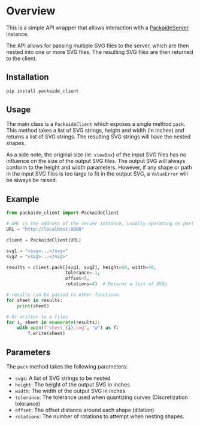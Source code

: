 # Overview

This is a simple API wrapper that allows interaction with a [PackaideServer](https://github.com/PoorRica/packaide_server) instance.

The API allows for passing multiple SVG files to the server, which are then nested into one or more SVG files. The
resulting SVG files are then returned to the client.


## Installation

```bash
pip install packaide_client
```


## Usage

The main class is a `PackaideClient` which exposes a single method `pack`. This method takes a list of SVG strings,
height and width (in inches) and returns a list of SVG strings. The resulting SVG strings will have the nested shapes.

As a side note, the original size (ie: `viewBox`) of the input SVG files has no influence on the size of the output SVG
files. The output SVG will always conform to the height and width parameters. However, if any shape or path in the input
SVG files is too large to fit in the output SVG, a `ValueError` will be always be raised.

## Example

```python
from packaide_client import PackaideClient

# URL is the address of the server instance, usually operating on port 8000
URL = "http://localhost:8000"

client = PackaideClient(URL)

svg1 = "<svg>...</svg>"
svg2 = "<svg>...</svg>"

results = client.pack([svg1, svg2], height=60, width=40,
                      tolerance=.1,
                      offset=5,
                      rotations=4)  # Returns a list of SVGs

# results can be passed to other functions
for sheet in results:
    print(sheet)

# Or written to a files
for i, sheet in enumerate(results):
    with open(f"sheet_{i}.svg", "w") as f:
        f.write(sheet)
```


## Parameters

The `pack` method takes the following parameters:
- `svgs`: A list of SVG strings to be nested
- `height`: The height of the output SVG in inches
- `width`: The width of the output SVG in inches
- `tolerance`: The tolerance used when quantizing curves (Discretization tolerance)
- `offset`: The offset distance around each shape (dilation)
- `rotations`: The number of rotations to attempt when nesting shapes.